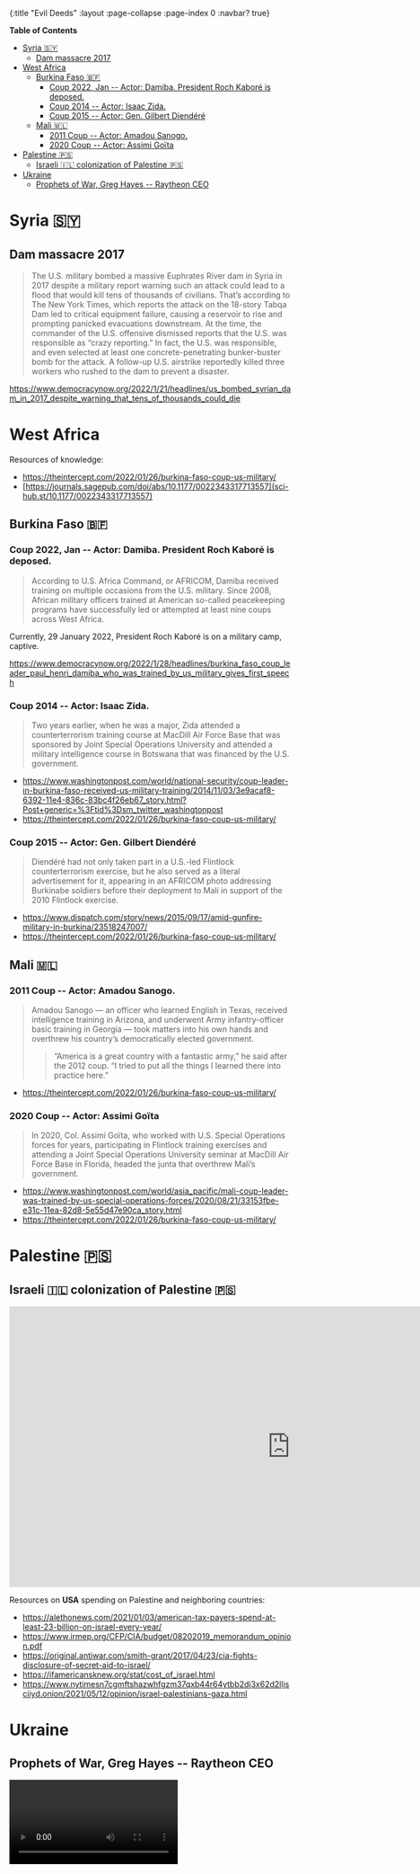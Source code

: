 {:title "Evil Deeds"
 :layout :page-collapse
 :page-index 0
 :navbar? true}
 
<!-- markdown-toc start - Don't edit this section. Run M-x markdown-toc-refresh-toc -->
**Table of Contents**

- [Syria 🇸🇾](#syria-🇸🇾)
    - [Dam massacre 2017](#dam-massacre-2017)
- [West Africa](#west-africa)
    - [Burkina Faso 🇧🇫](#burkina-faso-🇧🇫)
        - [Coup 2022, Jan -- Actor: Damiba. President Roch Kaboré is deposed.](#coup-2022-jan----actor-damiba-president-roch-kaboré-is-deposed)
        - [Coup 2014 -- Actor: Isaac Zida. ](#coup-2014----actor-isaac-zida)
        - [Coup 2015 -- Actor: Gen. Gilbert Diendéré](#coup-2015----actor-gen-gilbert-diendéré)
    - [Mali 🇲🇱](#mali-🇲🇱)
        - [2011 Coup -- Actor: Amadou Sanogo. ](#2011-coup----actor-amadou-sanogo)
        - [2020 Coup -- Actor: Assimi Goïta](#2020-coup----actor-assimi-goïta)
- [Palestine 🇵🇸](#palestine-🇵🇸)
    - [Israeli 🇮🇱 colonization of Palestine 🇵🇸](#israeli-🇮🇱-colonization-of-palestine-🇵🇸)
- [Ukraine ](#ukraine)
    - [Prophets of War, Greg Hayes -- Raytheon CEO](#prophets-of-war-greg-hayes----raytheon-ceo)

<!-- markdown-toc end -->



<a id="orgfb0a57c"></a>

# Syria 🇸🇾


<a id="org11c36d8"></a>

## Dam massacre 2017

> The U.S. military bombed a massive Euphrates River dam in Syria in 2017 despite a military report warning such an attack could lead to a flood that would kill tens of thousands of civilians. That’s according to The New York Times, which reports the attack on the 18-story Tabqa Dam led to critical equipment failure, causing a reservoir to rise and prompting panicked evacuations downstream. At the time, the commander of the U.S. offensive dismissed reports that the U.S. was responsible as “crazy reporting.” In fact, the U.S. was responsible, and even selected at least one concrete-penetrating bunker-buster bomb for the attack. A follow-up U.S. airstrike reportedly killed three workers who rushed to the dam to prevent a disaster.

<https://www.democracynow.org/2022/1/21/headlines/us_bombed_syrian_dam_in_2017_despite_warning_that_tens_of_thousands_could_die>

<a id="org9a194dm"></a>

# West Africa

<a id="org9133cca"></a>

Resources of knowledge: 
- <https://theintercept.com/2022/01/26/burkina-faso-coup-us-military/>
- [https://journals.sagepub.com/doi/abs/10.1177/0022343317713557](sci-hub.st/10.1177/0022343317713557)

## Burkina Faso 🇧🇫

### Coup 2022, Jan -- Actor: Damiba. President Roch Kaboré is deposed.

> According to U.S. Africa Command, or AFRICOM, Damiba received training on multiple occasions from the U.S. military. Since 2008, African military officers trained at American so-called peacekeeping programs have successfully led or attempted at least nine coups across West Africa.

Currently, 29 January 2022, President Roch Kaboré is on a military camp, captive.

<https://www.democracynow.org/2022/1/28/headlines/burkina_faso_coup_leader_paul_henri_damiba_who_was_trained_by_us_military_gives_first_speech>

### Coup 2014 -- Actor: Isaac Zida. 

> Two years earlier, when he was a major, Zida attended a counterterrorism training course at MacDill Air Force Base that was sponsored by Joint Special Operations University and attended a military intelligence course in Botswana that was financed by the U.S. government. 

- <https://www.washingtonpost.com/world/national-security/coup-leader-in-burkina-faso-received-us-military-training/2014/11/03/3e9acaf8-6392-11e4-836c-83bc4f26eb67_story.html?Post+generic=%3Ftid%3Dsm_twitter_washingtonpost>
- <https://theintercept.com/2022/01/26/burkina-faso-coup-us-military/>

### Coup 2015 -- Actor: Gen. Gilbert Diendéré

> Diendéré had not only taken part in a U.S.-led Flintlock counterterrorism exercise, but he also served as a literal advertisement for it, appearing in an AFRICOM photo addressing Burkinabe soldiers before their deployment to Mali in support of the 2010 Flintlock exercise.

- <https://www.dispatch.com/story/news/2015/09/17/amid-gunfire-military-in-burkina/23518247007/>
- <https://theintercept.com/2022/01/26/burkina-faso-coup-us-military/>

## Mali 🇲🇱

### 2011 Coup -- Actor: Amadou Sanogo. 

> Amadou Sanogo — an officer who learned English in Texas, received intelligence training in Arizona, and underwent Army infantry-officer basic training in Georgia — took matters into his own hands and overthrew his country’s democratically elected government.
>
>> “America is a great country with a fantastic army,” he said after the 2012 coup. “I tried to put all the things I learned there into practice here.”

- <https://theintercept.com/2022/01/26/burkina-faso-coup-us-military/>

### 2020 Coup -- Actor: Assimi Goïta

> In 2020, Col. Assimi Goïta, who worked with U.S. Special Operations forces for years, participating in Flintlock training exercises and attending a Joint Special Operations University seminar at MacDill Air Force Base in Florida, headed the junta that overthrew Mali’s government.

- <https://www.washingtonpost.com/world/asia_pacific/mali-coup-leader-was-trained-by-us-special-operations-forces/2020/08/21/33153fbe-e31c-11ea-82d8-5e55d47e90ca_story.html>
- <https://theintercept.com/2022/01/26/burkina-faso-coup-us-military/>

<!-- ## Mauritania 🇲🇷  TODO-->

# Palestine 🇵🇸

## Israeli 🇮🇱 colonization of Palestine 🇵🇸

  <iframe width="1000" height="500" src="https://yewtu.be/embed/Q_MDC2Gty4I" frameborder="0" allowfullscreen></iframe>

Resources on **USA** spending on Palestine and neighboring countries:
- <https://alethonews.com/2021/01/03/american-tax-payers-spend-at-least-23-billion-on-israel-every-year/>
- <https://www.irmep.org/CFP/CIA/budget/08202019_memorandum_opinion.pdf>
- <https://original.antiwar.com/smith-grant/2017/04/23/cia-fights-disclosure-of-secret-aid-to-israel/>
- <https://ifamericansknew.org/stat/cost_of_israel.html>
- <https://www.nytimesn7cgmftshazwhfgzm37qxb44r64ytbb2dj3x62d2lljsciiyd.onion/2021/05/12/opinion/israel-palestinians-gaza.html>

# Ukraine 

## Prophets of War, Greg Hayes -- Raytheon CEO

<video controls autoplay>
  <source src="../../video/greg-heyes-raytheonCEO_onUkraine.mp4" type="video/mp4">
  <source src="../../video/greg-heyes-raytheonCEO_onUkraine.webm" type="video/webm">
</video>

